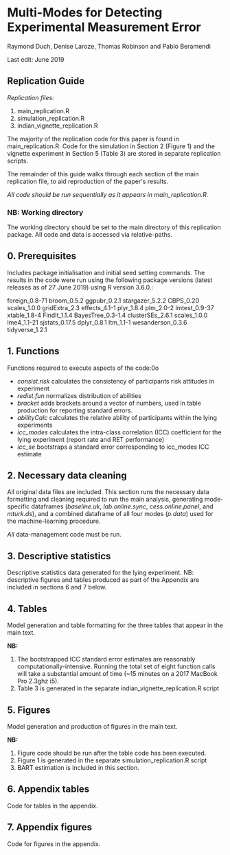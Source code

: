 # Multi-Modes for Detecting Experimental Measurement Error

Raymond Duch, Denise Laroze, Thomas Robinson and Pablo Beramendi

Last edit: June 2019

## Replication Guide

*Replication files:*
1. main_replication.R
2. simulation_replication.R
3. indian_vignette_replication.R

The majority of the replication code for this paper is found in main_replication.R. Code for the simulation in Section 2 (Figure 1) and the vignette experiment in Section 5 (Table 3) are stored in separate replication scripts.

The remainder of this guide walks through each section of the main replication file, to aid reproduction of the paper's results.

*All code should be run sequentially as it appears in main_replication.R.*

### NB: Working directory

The working directory should be set to the main directory of this replication package. All code and data is accessed via relative-paths.

## 0. Prerequisites

Includes package initialisation and initial seed setting commands. The results in the code were run using the following package versions (latest releases as of 27 June 2019) using R version 3.6.0.:

foreign_0.8-71
broom_0.5.2
ggpubr_0.2.1
stargazer_5.2.2
CBPS_0.20
scales_1.0.0
gridExtra_2.3
effects_4.1-1
plyr_1.8.4
plm_2.0-2
lmtest_0.9-37
xtable_1.8-4
FindIt_1.1.4
BayesTree_0.3-1.4
clusterSEs_2.6.1
scales_1.0.0
lme4_1.1-21
sjstats_0.17.5
dplyr_0.8.1
ltm_1.1-1
wesanderson_0.3.6
tidyverse_1.2.1

## 1. Functions

Functions required to execute aspects of the code:0o

- *consist.risk* calculates the consistency of participants risk attitudes in experiment
- *redist.fun* normalizes distribution of abilities
- *bracket* adds brackets around a vector of numbers, used in table production for reporting standard errors.
- *abilityCalc* calculates the relative ability of participants within the lying experiments
- *icc_modes* calculates the intra-class correlation (ICC) coefficient for the lying experiment (report rate and RET performance)
- *icc_se* bootstraps a standard error corresponding to icc_modes ICC estimate

## 2. Necessary data cleaning

All original data files are included. This section runs the necessary data formatting and cleaning required to run the main analysis, generating mode-specific dataframes (*baseline.uk*, *lab.online.sync*, *cess.online.panel*, and *mturk.ds*), and a combined dataframe of all four modes (*p.data*) used for the machine-learning procedure.

*All* data-management code must be run.

## 3. Descriptive statistics

Descriptive statistics data generated for the lying experiment. NB: descriptive figures and tables produced as part of the Appendix are included in sections 6 and 7 below.

## 4. Tables

Model generation and table formatting for the three tables that appear in the main text.

**NB:**
1. The bootstrapped ICC standard error estimates are reasonably computationally-intensive. Running the total set of eight function calls will take a substantial amount of time (~15 minutes on a 2017 MacBook Pro 2.3ghz i5).
2. Table 3 is generated in the separate indian_vignette_replication.R script

## 5. Figures

Model generation and production  of figures in the main text.

**NB:**
1. Figure code should be run after the table code has been executed.
2. Figure 1 is generated in the separate simulation_replication.R script
3. BART estimation is included in this section.

## 6. Appendix tables

Code for tables in the appendix.

## 7. Appendix figures

Code for figures in the appendix.
